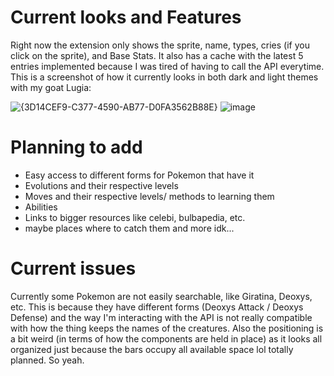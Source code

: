 # Current looks and Features
Right now the extension only shows the sprite, name, types, cries (if you click on the sprite), and Base Stats. It also has a cache with the latest 5 entries implemented because I was tired of having to call the API everytime. This is a screenshot of how it currently looks in both dark and light themes with my goat Lugia:

![{3D14CEF9-C377-4590-AB77-D0FA3562B88E}](https://github.com/user-attachments/assets/e1208c49-34c4-4320-bd6c-462ffb7f7e49)
![image](https://github.com/user-attachments/assets/8d3d12ee-75f2-48e2-92a6-79551e844463)


# Planning to add
- Easy access to different forms for Pokemon that have it
- Evolutions and their respective levels
- Moves and their respective levels/ methods to learning them
- Abilities
- Links to bigger resources like celebi, bulbapedia, etc.
- maybe places where to catch them and more idk...

# Current issues
Currently some Pokemon are not easily searchable, like Giratina, Deoxys, etc. This is because they have different forms (Deoxys Attack / Deoxys Defense) and the way I'm interacting with the API is not really compatible with how the thing keeps the names of the creatures. Also the positioning is a bit weird (in terms of how the components are held in place) as it looks all organized just because the bars occupy all available space lol totally planned. So yeah.
